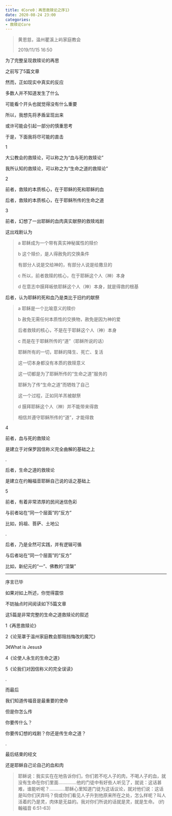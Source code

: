 ```yaml
---
title: 《Core0：再思救赎论之序1》
date: 2020-08-24 23:00
categories:
- 救赎论Core
---
```

> 黄恩慈，温州瞿溪上屿家庭教会
> 
> 2019/11/15  16:50

为了完整呈现救赎论的再思

之前写了5篇文章

然而，正如现实中真实的反应

多数人并不知道发生了什么

可能看个开头也就觉得没有什么重要

所以，我想先将矛盾呈现出来

或许可能会引起一部分的慎重思考

于是，下面我将尽可能的直击

1 

大公教会的救赎论，可以称之为“血与死的救赎论”

我所认知的救赎论，可以称之为“生命之道的救赎论”


2

前者，救赎的本质核心，在于耶稣的死和耶稣的血

后者，救赎的本质核心，在于耶稣所传的生命之道

3

前者，幻想了一出耶稣的血肉真实献祭的救赎戏剧

这出戏剧认为

> a 耶稣成为一个带有真实神秘属性的赎价
> 
> b 这个赎价，是人得赦免的交换条件
> 
> 有部分人说是交给神的，有部分人说是给撒旦的
> 
> c 所以，前者救赎的核心，在于耶稣这个人（神）本身
> 
> d 在意志中膜拜皈依耶稣这个人（神）本身，就是得救的根基

后者，认为耶稣的死和血乃是类比于旧约的献祭

> a 耶稣是一个比喻意义的赎价
> 
> b 赦免无需任何本质性的交换物，赦免是因为神的爱
> 
> 后者救赎的核心，不是在于耶稣这个人（神）本身
> 
> c 而是在于耶稣所传的“道”（耶稣所说的话）
> 
> 耶稣所有的一切，耶稣的降生、死亡、复活
> 
> 这一切本身都没有本质的救赎意义
> 
> 这一切都是为了耶稣所传的“生命之道”服务的
> 
> 耶稣为了传“生命之道”而牺牲了自己
> 
> 这一个过程，正如同羊羔被献祭
> 
> d 膜拜耶稣这个人（神）并不能带来得救
> 
> 相信并遵守耶稣所传的“道”，才能得救


4 

前者，血与死的救赎论

是建立于对保罗因信称义完全曲解的基础之上

.

后者，生命之道的救赎论

是建立在约翰福音耶稣自己说的话之基础上



5

前者，有着非常浓厚的民间迷信色彩

与前者站在“同一个层面”的“反方”

比如，妈祖、菩萨、土地公

.

后者，乃是全然可实践，并有逻辑可循

与后者站在“同一个层面”的“反方”

比如，新纪元的“一”、佛教的“涅槃”


---

序言已毕

如果对如上所述，你觉得震惊

不妨抽点时间阅读如下5篇文章

这5篇是非常完整的生命之道救赎论的叙述

1《再思救赎论》

2《论笼罩于温州家庭教会那阻挡悔改的魔咒》

3《What is Jesus》

4《论使人永生的生命之道》

5《论我们对因信称义的完全误读》

.

而最后

我们知道传福音是最重要的使命

但是你怎么传

你要传什么？

你要传幻想的戏剧？你还是传生命之道？

.

最后结束的经文

还是耶稣自己论自己的血和肉

> 耶稣说：我实实在在地告诉你们，你们若不吃人子的肉，不喝人子的血，就没有生命在你们里面..............他的门徒中有好些人听见了，就说：这话甚难，谁能听呢？............耶稣心里知道门徒为这话议论，就对他们说：这话是叫你们厌弃吗？倘或你们看见人子升到他原来所在之处，怎么样呢？叫人活着的乃是灵，肉体是无益的。我对你们所说的话就是灵，就是生命。
> (约翰福音 6:51-63)

